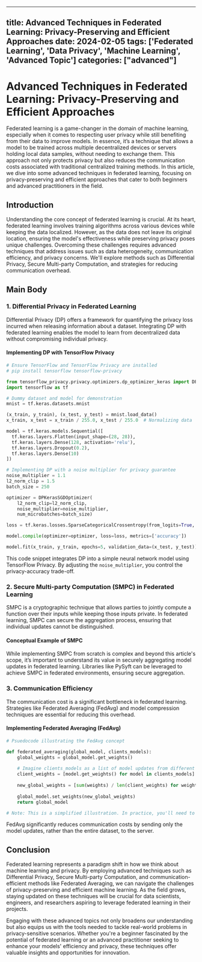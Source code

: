
---
title: Advanced Techniques in Federated Learning: Privacy-Preserving and Efficient Approaches
date: 2024-02-05
tags: ['Federated Learning', 'Data Privacy', 'Machine Learning', 'Advanced Topic']
categories: ["advanced"]
---


# Advanced Techniques in Federated Learning: Privacy-Preserving and Efficient Approaches

Federated learning is a game-changer in the domain of machine learning, especially when it comes to respecting user privacy while still benefiting from their data to improve models. In essence, it’s a technique that allows a model to be trained across multiple decentralized devices or servers holding local data samples, without needing to exchange them. This approach not only protects privacy but also reduces the communication costs associated with traditional centralized training methods. In this article, we dive into some advanced techniques in federated learning, focusing on privacy-preserving and efficient approaches that cater to both beginners and advanced practitioners in the field.

## Introduction

Understanding the core concept of federated learning is crucial. At its heart, federated learning involves training algorithms across various devices while keeping the data localized. However, as the data does not leave its original location, ensuring the model's effectiveness while preserving privacy poses unique challenges. Overcoming these challenges requires advanced techniques that address issues such as data heterogeneity, communication efficiency, and privacy concerns. We'll explore methods such as Differential Privacy, Secure Multi-party Computation, and strategies for reducing communication overhead.

## Main Body

### 1. Differential Privacy in Federated Learning

Differential Privacy (DP) offers a framework for quantifying the privacy loss incurred when releasing information about a dataset. Integrating DP with federated learning enables the model to learn from decentralized data without compromising individual privacy.

#### Implementing DP with TensorFlow Privacy

```python
# Ensure TensorFlow and TensorFlow Privacy are installed
# pip install tensorflow tensorflow-privacy

from tensorflow_privacy.privacy.optimizers.dp_optimizer_keras import DPKerasSGDOptimizer
import tensorflow as tf

# Dummy dataset and model for demonstration
mnist = tf.keras.datasets.mnist

(x_train, y_train), (x_test, y_test) = mnist.load_data()
x_train, x_test = x_train / 255.0, x_test / 255.0  # Normalizing data

model = tf.keras.models.Sequential([
  tf.keras.layers.Flatten(input_shape=(28, 28)),
  tf.keras.layers.Dense(128, activation='relu'),
  tf.keras.layers.Dropout(0.2),
  tf.keras.layers.Dense(10)
])

# Implementing DP with a noise multiplier for privacy guarantee
noise_multiplier = 1.1
l2_norm_clip = 1.5
batch_size = 250

optimizer = DPKerasSGDOptimizer(
    l2_norm_clip=l2_norm_clip,
    noise_multiplier=noise_multiplier,
    num_microbatches=batch_size)

loss = tf.keras.losses.SparseCategoricalCrossentropy(from_logits=True, reduction=tf.losses.Reduction.NONE)

model.compile(optimizer=optimizer, loss=loss, metrics=['accuracy'])

model.fit(x_train, y_train, epochs=5, validation_data=(x_test, y_test))
```

This code snippet integrates DP into a simple neural network model using TensorFlow Privacy. By adjusting the `noise_multiplier`, you control the privacy-accuracy trade-off. 

### 2. Secure Multi-party Computation (SMPC) in Federated Learning

SMPC is a cryptographic technique that allows parties to jointly compute a function over their inputs while keeping those inputs private. In federated learning, SMPC can secure the aggregation process, ensuring that individual updates cannot be distinguished.

#### Conceptual Example of SMPC

While implementing SMPC from scratch is complex and beyond this article's scope, it’s important to understand its value in securely aggregating model updates in federated learning. Libraries like PySyft can be leveraged to achieve SMPC in federated environments, ensuring secure aggregation.

### 3. Communication Efficiency

The communication cost is a significant bottleneck in federated learning. Strategies like Federated Averaging (FedAvg) and model compression techniques are essential for reducing this overhead.

#### Implementing Federated Averaging (FedAvg)

```python
# Psuedocode illustrating the FedAvg concept

def federated_averaging(global_model, clients_models):
    global_weights = global_model.get_weights()
    
    # Imagine clients_models as a list of model updates from different clients
    client_weights = [model.get_weights() for model in clients_models]
    
    new_global_weights = [sum(weights) / len(client_weights) for weights in zip(*client_weights)]
    
    global_model.set_weights(new_global_weights)
    return global_model

# Note: This is a simplified illustration. In practice, you'll need to handle communication and privacy aspects.
```

FedAvg significantly reduces communication costs by sending only the model updates, rather than the entire dataset, to the server.

## Conclusion

Federated learning represents a paradigm shift in how we think about machine learning and privacy. By employing advanced techniques such as Differential Privacy, Secure Multi-party Computation, and communication-efficient methods like Federated Averaging, we can navigate the challenges of privacy-preserving and efficient machine learning. As the field grows, staying updated on these techniques will be crucial for data scientists, engineers, and researchers aspiring to leverage federated learning in their projects.

Engaging with these advanced topics not only broadens our understanding but also equips us with the tools needed to tackle real-world problems in privacy-sensitive scenarios. Whether you're a beginner fascinated by the potential of federated learning or an advanced practitioner seeking to enhance your models' efficiency and privacy, these techniques offer valuable insights and opportunities for innovation.